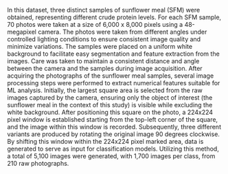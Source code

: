 In this dataset, three distinct samples of sunflower meal (SFM) were obtained, representing different crude protein levels. For each SFM sample, 70 photos were taken at a size of 6,000 x 8,000 pixels using a 48-megapixel camera. The photos were taken from different angles under controlled lighting conditions to ensure consistent image quality and minimize variations. The samples were placed on a uniform white background to facilitate easy segmentation and feature extraction from the images. Care was taken to maintain a consistent distance and angle between the camera and the samples during image acquisition. After acquiring the photographs of the sunflower meal samples, several image processing steps were performed to extract numerical features suitable for ML analysis. Initially, the largest square area is selected from the raw images captured by the camera, ensuring only the object of interest (the sunflower meal in the context of this study) is visible while excluding the white background. After positioning this square on the photo, a 224x224 pixel window is established starting from the top-left corner of the square, and the image within this window is recorded. Subsequently, three different variants are produced by rotating the original image 90 degrees clockwise. By shifting this window within the 224x224 pixel marked area, data is generated to serve as input for classification models. Utilizing this method, a total of 5,100 images were generated, with 1,700 images per class, from 210 raw photographs.

